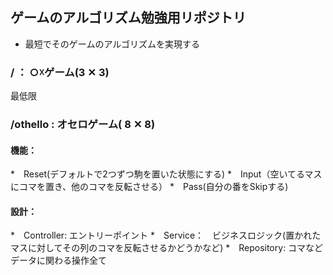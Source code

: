 ## ゲームのアルゴリズム勉強用リポジトリ

* 最短でそのゲームのアルゴリズムを実現する

### / ： ○☓ゲーム(3 ✕ 3)
最低限

### /othello : オセロゲーム( 8 ✕ 8)

#### 機能：
*　Reset(デフォルトで2つずつ駒を置いた状態にする)
*　Input（空いてるマスにコマを置き、他のコマを反転させる）
*　Pass(自分の番をSkipする)

#### 設計：
*　Controller: エントリーポイント
*　Service：　ビジネスロジック(置かれたマスに対してその列のコマを反転させるかどうかなど)
*　Repository: コマなどデータに関わる操作全て
